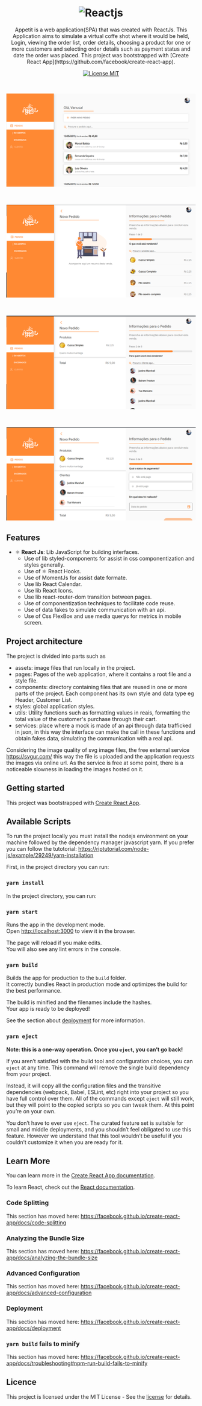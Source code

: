 <h1 align="center">
    <img src="https://miro.medium.com/max/1200/1*y6C4nSvy2Woe0m7bWEn4BA.png" alt="Reactjs" width="700">

</h1>
<p align="center"> Appetit is a web application(SPA) that was created with ReactJs. This Application aims to simulate a virtual coffe shot where it would be held,
Login, viewing the order list, order details, choosing a product for one or more customers and selecting order details such as payment status and date the order was placed. This project was bootstrapped with [Create React App](https://github.com/facebook/create-react-app).</p>

<p align="center">
  <a href="https://opensource.org/licenses/MIT">
    <img src="https://img.shields.io/badge/License-MIT-blue.svg" alt="License MIT">
  </a>
</p>
<br>
<p align="center">
  <a href="https://opensource.org/licenses/MIT">
    <img src="screenshots/home.png" alt="License MIT">
  </a>
</p>
<br>
<p align="center">
  <a href="https://opensource.org/licenses/MIT">
    <img src="screenshots/neworder.png" alt="License MIT">
  </a>
</p>

<br>
<p align="center">
  <a href="https://opensource.org/licenses/MIT">
    <img src="screenshots/select-clients.png" alt="License MIT">
  </a>
</p>
<br>
<p align="center">
  <a href="https://opensource.org/licenses/MIT">
    <img src="screenshots/status.png" alt="License MIT">
  </a>
</p>

## Features

- ⚛️ **React Js**: Lib JavaScript for building interfaces.
  - Use of lib styled-components for assist in css componentization and styles generally.
  - Use of ⚛️ React Hooks.
  - Use of MomentJs for assist date formate.
  - Use lib React Calendar.
  - Use lib React Icons.
  - Use lib react-router-dom transition between pages.
  - Use of componentization techniques to facilitate code reuse.
  - Use of data fakes to simulate communication with an api.
  - Use of Css FlexBox and use media querys for metrics in mobile screen.

## Project architecture

The project is divided into parts such as

- assets: image files that run locally in the project.
- pages: Pages of the web application, where it contains a root file and a style file.
- components: directory containing files that are reused in one or more parts of the project. Each component has its own style and data type eg Header, Customer List.
- styles: global application styles.
- utils: Utility functions such as formatting values ​​in reais, formatting the total value of the customer's purchase through their cart.
- services: place where a mock is made of an api through data trafficked in json, in this way the interface can make the call in these functions and obtain fakes data, simulating the communication with a real api.

Considering the image quality of svg image files, the free external service https://svgur.com/
this way the file is uploaded and the application requests the images via online url. As the service is free at some point, there is a noticeable slowness in loading the images hosted on it.

## Getting started

This project was bootstrapped with [Create React App](https://github.com/facebook/create-react-app).

## Available Scripts

To run the project locally you must install the nodejs environment on your machine followed by the dependency manager javascript yarn. If you prefer you can follow the tutotorial: https://riptutorial.com/node-js/example/29249/yarn-installation

First, in the project directory you can run:

### `yarn install`

In the project directory, you can run:

### `yarn start`

Runs the app in the development mode.<br />
Open [http://localhost:3000](http://localhost:3000) to view it in the browser.

The page will reload if you make edits.<br />
You will also see any lint errors in the console.

### `yarn build`

Builds the app for production to the `build` folder.<br />
It correctly bundles React in production mode and optimizes the build for the best performance.

The build is minified and the filenames include the hashes.<br />
Your app is ready to be deployed!

See the section about [deployment](https://facebook.github.io/create-react-app/docs/deployment) for more information.

### `yarn eject`

**Note: this is a one-way operation. Once you `eject`, you can’t go back!**

If you aren’t satisfied with the build tool and configuration choices, you can `eject` at any time. This command will remove the single build dependency from your project.

Instead, it will copy all the configuration files and the transitive dependencies (webpack, Babel, ESLint, etc) right into your project so you have full control over them. All of the commands except `eject` will still work, but they will point to the copied scripts so you can tweak them. At this point you’re on your own.

You don’t have to ever use `eject`. The curated feature set is suitable for small and middle deployments, and you shouldn’t feel obligated to use this feature. However we understand that this tool wouldn’t be useful if you couldn’t customize it when you are ready for it.

## Learn More

You can learn more in the [Create React App documentation](https://facebook.github.io/create-react-app/docs/getting-started).

To learn React, check out the [React documentation](https://reactjs.org/).

### Code Splitting

This section has moved here: https://facebook.github.io/create-react-app/docs/code-splitting

### Analyzing the Bundle Size

This section has moved here: https://facebook.github.io/create-react-app/docs/analyzing-the-bundle-size

### Advanced Configuration

This section has moved here: https://facebook.github.io/create-react-app/docs/advanced-configuration

### Deployment

This section has moved here: https://facebook.github.io/create-react-app/docs/deployment

### `yarn build` fails to minify

This section has moved here: https://facebook.github.io/create-react-app/docs/troubleshooting#npm-run-build-fails-to-minify

## Licence

This project is licensed under the MIT License - See the [license](https://opensource.org/licenses/MIT) for details.
